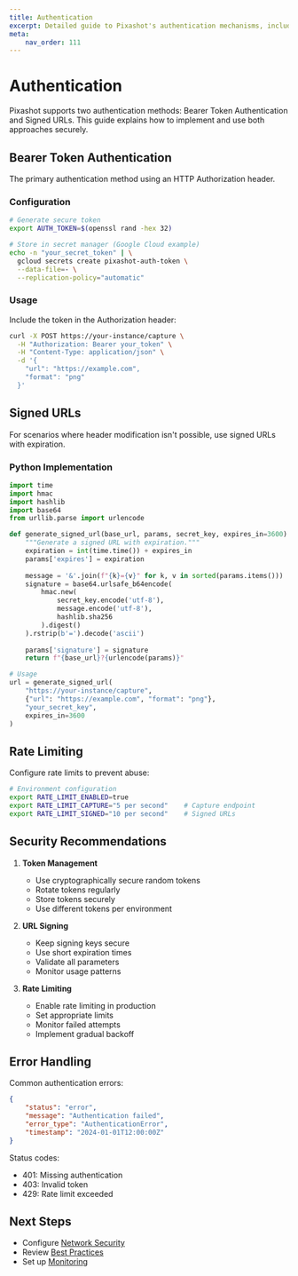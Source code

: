 ```yaml
---
title: Authentication
excerpt: Detailed guide to Pixashot's authentication mechanisms, including token-based auth and signed URLs.
meta:
    nav_order: 111
---
```


# Authentication

Pixashot supports two authentication methods: Bearer Token Authentication and Signed URLs. This guide explains how to implement and use both approaches securely.

## Bearer Token Authentication

The primary authentication method using an HTTP Authorization header.

### Configuration

```bash
# Generate secure token
export AUTH_TOKEN=$(openssl rand -hex 32)

# Store in secret manager (Google Cloud example)
echo -n "your_secret_token" | \
  gcloud secrets create pixashot-auth-token \
  --data-file=- \
  --replication-policy="automatic"
```

### Usage

Include the token in the Authorization header:

```bash
curl -X POST https://your-instance/capture \
  -H "Authorization: Bearer your_token" \
  -H "Content-Type: application/json" \
  -d '{
    "url": "https://example.com",
    "format": "png"
  }'
```

## Signed URLs

For scenarios where header modification isn't possible, use signed URLs with expiration.

### Python Implementation

```python
import time
import hmac
import hashlib
import base64
from urllib.parse import urlencode

def generate_signed_url(base_url, params, secret_key, expires_in=3600):
    """Generate a signed URL with expiration."""
    expiration = int(time.time()) + expires_in
    params['expires'] = expiration
    
    message = '&'.join(f"{k}={v}" for k, v in sorted(params.items()))
    signature = base64.urlsafe_b64encode(
        hmac.new(
            secret_key.encode('utf-8'),
            message.encode('utf-8'),
            hashlib.sha256
        ).digest()
    ).rstrip(b'=').decode('ascii')
    
    params['signature'] = signature
    return f"{base_url}?{urlencode(params)}"

# Usage
url = generate_signed_url(
    "https://your-instance/capture",
    {"url": "https://example.com", "format": "png"},
    "your_secret_key",
    expires_in=3600
)
```

## Rate Limiting

Configure rate limits to prevent abuse:

```bash
# Environment configuration
export RATE_LIMIT_ENABLED=true
export RATE_LIMIT_CAPTURE="5 per second"    # Capture endpoint
export RATE_LIMIT_SIGNED="10 per second"    # Signed URLs
```

## Security Recommendations

1. **Token Management**
    - Use cryptographically secure random tokens
    - Rotate tokens regularly
    - Store tokens securely
    - Use different tokens per environment

2. **URL Signing**
    - Keep signing keys secure
    - Use short expiration times
    - Validate all parameters
    - Monitor usage patterns

3. **Rate Limiting**
    - Enable rate limiting in production
    - Set appropriate limits
    - Monitor failed attempts
    - Implement gradual backoff

## Error Handling

Common authentication errors:

```json
{
    "status": "error",
    "message": "Authentication failed",
    "error_type": "AuthenticationError",
    "timestamp": "2024-01-01T12:00:00Z"
}
```

Status codes:
- 401: Missing authentication
- 403: Invalid token
- 429: Rate limit exceeded

## Next Steps

- Configure [Network Security](network-security.md)
- Review [Best Practices](best-practices.md)
- Set up [Monitoring](../deployment/monitoring.md)